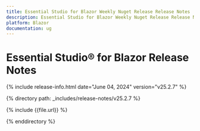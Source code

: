```yaml
---
title: Essential Studio for Blazor Weekly Nuget Release Release Notes  
description: Essential Studio for Blazor Weekly Nuget Release Release Notes  
platform: Blazor
documentation: ug
---
```


# Essential Studio&reg; for Blazor  Release Notes  

{% include release-info.html date="June 04, 2024"  version="v25.2.7" %}

{% directory path: _includes/release-notes/v25.2.7 %}

{% include {{file.url}} %}

{% enddirectory %}